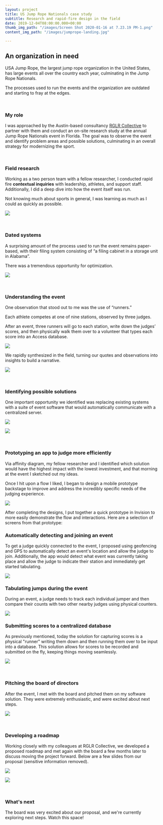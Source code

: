 ```yaml
---
layout: project
title: US Jump Rope Nationals case study
subtitle: Research and rapid-fire design in the field
date: 2019-12-04T08:00:00.000+00:00
thumb_img_path: "/images/Screen Shot 2020-01-16 at 7.23.19 PM-1.png"
content_img_path: "/images/jumprope-landing.jpg"

---
```

## An organization in need

USA Jump Rope, the largest jump rope organization in the United States, has large events all over the country each year, culminating in the Jump Rope Nationals.

The processes used to run the events and the organization are outdated and starting to fray at the edges.

<p> </p>

### My role

I was approached by the Austin-based consultancy <a href="http://rglrcollective.com" target="_new">RGLR Collective</a> to partner with them and conduct an on-site research study at the annual Jump Rope Nationals event in Florida. The goal was to observe the event and identify problem areas and possible solutions, culminating in an overall strategy for modernizing the sport.

<p> </p>

### Field research

Working as a two person team with a fellow researcher, I conducted rapid fire **contextual inquiries** with leadership, athletes, and support staff. Additionally, I did a deep dive into how the event itself was run.

Not knowing much about sports in general, I was learning as much as I could as quickly as possible.

![](/images/jumprope-interview.jpg)

<p> </p>

### Dated systems

A surprising amount of the process used to run the event remains paper-based, with their filing system consisting of “a filing cabinet in a storage unit in Alabama”.

There was a tremendous opportunity for optimization.

![](/images/jumprope-kid.png)

<p> </p>

### Understanding the event

One observation that stood out to me was the use of “runners.”

Each athlete competes at one of nine stations, observed by three judges.

After an event, three runners will go to each station, write down the judges’ scores, and then physically walk them over to a volunteer that types each score into an Access database.

![](/images/jumprope-runners.jpg)

We rapidly synthesized in the field, turning our quotes and observations into insights to build a narrative.

![](/images/jumprope-postits.png)

<p> </p>

### Identifying possible solutions

One important opportunity we identified was replacing existing systems with a suite of event software that would automatically communicate with a centralized server.

![](/images/usajr-sketch.png)

![](/images/eventsoftware.png)

<p> </p>

### Prototyping an app to judge more efficiently

Via affinity diagram, my fellow researcher and I identified which solution would have the highest impact with the lowest investment, and that morning at the event I sketched out my ideas.

Once I hit upon a flow I liked, I began to design a mobile prototype backstage to improve and address the incredibly specific needs of the judging experience.

![](/images/jumprope-design.png)

After completing the designs, I put together a quick prototype in Invision to more easily demonstrate the flow and interactions. Here are a selection of screens from that prototype:

### Automatically detecting and joining an event

To get a judge quickly connected to the event, I proposed using geofencing and GPS to automatically detect an event's location and allow the judge to join. Additionally, the app would detect what event was currently taking place and allow the judge to indicate their station and immediately get started tabulating.

![](/images/usajr-row-01-1.png)

### Tabulating jumps during the event

During an event, a judge needs to track each individual jumper and then compare their counts with two other nearby judges using physical counters. 

![](/images/usajr-row-02-1.png)

### Submitting scores to a centralized database

As previously mentioned, today the solution for capturing scores is a physical "runner" writing them down and then running them over to be input into a database. This solution allows for scores to be recorded and submitted on the fly, keeping things moving seamlessly.

![](/images/usajr-row-03.png)

<p> </p>

### Pitching the board of directors

After the event, I met with the board and pitched them on my software solution. They were extremely enthusiastic, and were excited about next steps.

![](/images/jumprope-board.png)

<p> </p>

### Developing a roadmap

Working closely with my colleagues at RGLR Collective, we developed a proposed roadmap and met again with the board a few months later to discuss moving the project forward. Below are a few slides from our proposal (sensitive information removed).

![](/images/usajr-principles.png)

![](/images/usajr-roadmap.png)

<p> </p>

### What's next

The board was very excited about our proposal, and we're currently exploring next steps. Watch this space!